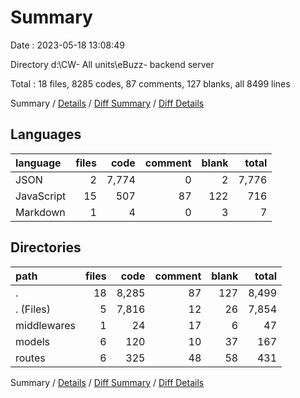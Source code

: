# Summary

Date : 2023-05-18 13:08:49

Directory d:\\CW- All units\\eBuzz- backend server

Total : 18 files,  8285 codes, 87 comments, 127 blanks, all 8499 lines

Summary / [Details](details.md) / [Diff Summary](diff.md) / [Diff Details](diff-details.md)

## Languages
| language | files | code | comment | blank | total |
| :--- | ---: | ---: | ---: | ---: | ---: |
| JSON | 2 | 7,774 | 0 | 2 | 7,776 |
| JavaScript | 15 | 507 | 87 | 122 | 716 |
| Markdown | 1 | 4 | 0 | 3 | 7 |

## Directories
| path | files | code | comment | blank | total |
| :--- | ---: | ---: | ---: | ---: | ---: |
| . | 18 | 8,285 | 87 | 127 | 8,499 |
| . (Files) | 5 | 7,816 | 12 | 26 | 7,854 |
| middlewares | 1 | 24 | 17 | 6 | 47 |
| models | 6 | 120 | 10 | 37 | 167 |
| routes | 6 | 325 | 48 | 58 | 431 |

Summary / [Details](details.md) / [Diff Summary](diff.md) / [Diff Details](diff-details.md)